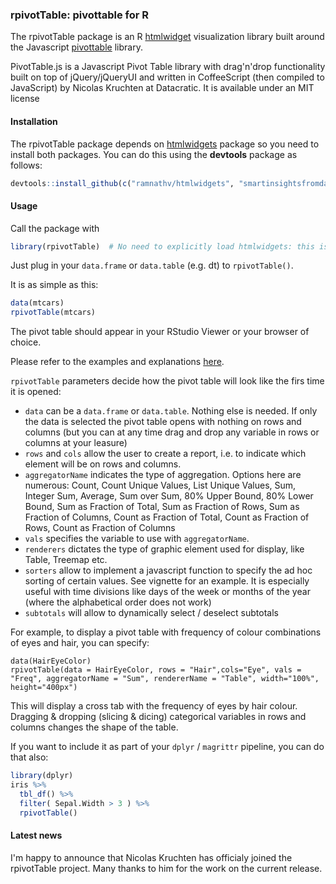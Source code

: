 ### rpivotTable:  pivottable for R

The rpivotTable package is an R [htmlwidget](http://htmlwidgets.org)  visualization library built around the Javascript [pivottable](http://nicolas.kruchten.com/pivottable/examples/)  library.

PivotTable.js is a Javascript Pivot Table library with drag'n'drop functionality built on top of jQuery/jQueryUI and  written in CoffeeScript  (then compiled to JavaScript) by Nicolas Kruchten at Datacratic. It is available under an MIT license

#### Installation

The rpivotTable package depends on  [htmlwidgets](https://github.com/ramnathv/htmlwidgets) package so you need to install both packages. You can do this using the **devtools** package as follows:

```R
devtools::install_github(c("ramnathv/htmlwidgets", "smartinsightsfromdata/rpivotTable"))
```

#### Usage

Call the package with

```R
library(rpivotTable)  # No need to explicitly load htmlwidgets: this is done automatically
```
Just plug in your `data.frame` or `data.table` (e.g. dt) to `rpivotTable()`.

It is as simple as this:

```R
data(mtcars)
rpivotTable(mtcars)
```
The pivot table should appear in your RStudio Viewer or your browser of choice.

Please refer to the examples and explanations [here](https://github.com/nicolaskruchten/pivottable/wiki/Parameters). 

`rpivotTable` parameters decide how the pivot table will look like the firs time it is opened:

* `data` can be a `data.frame` or `data.table`. Nothing else is needed.  If only the data is selected the pivot table opens with nothing on rows and columns (but you can at any time drag and drop any variable in rows or columns at your leasure)
* `rows` and `cols` allow the user to create a report, i.e. to indicate which element will be on rows and columns.
* `aggregatorName` indicates the type of aggregation. Options here are numerous: Count, Count Unique Values, List Unique Values, Sum, Integer Sum, Average, Sum over Sum, 80% Upper Bound, 80% Lower Bound, Sum as Fraction of Total, Sum as Fraction of Rows, Sum as Fraction of Columns, Count as Fraction of Total, Count as Fraction of Rows, Count as Fraction of Columns
* `vals` specifies the variable to use with `aggregatorName`. 
* `renderers` dictates the type of graphic element used for display, like Table, Treemap etc.
* `sorters` allow to implement a javascript function to specify the ad hoc sorting of certain values. See vignette for an example. It is especially useful with time divisions like days of the week or months of the year (where the alphabetical order does not work)
* `subtotals` will allow  to dynamically select / deselect subtotals

For example, to display a pivot table with frequency of colour combinations of eyes and hair, you can specify:

```
data(HairEyeColor)
rpivotTable(data = HairEyeColor, rows = "Hair",cols="Eye", vals = "Freq", aggregatorName = "Sum", rendererName = "Table", width="100%", height="400px")
```

This will display a cross tab with the frequency of eyes by hair colour. Dragging & dropping (slicing & dicing) categorical variables in rows and columns changes the shape of the table.

If you want to include it as part of your `dplyr` / `magrittr` pipeline, you can do that also:

```R
library(dplyr)
iris %>%
  tbl_df() %>%
  filter( Sepal.Width > 3 ) %>%
  rpivotTable()
```

#### Latest news

I'm happy to announce that Nicolas Kruchten has officialy joined the rpivotTable project. Many thanks to him for the work on the current release.
